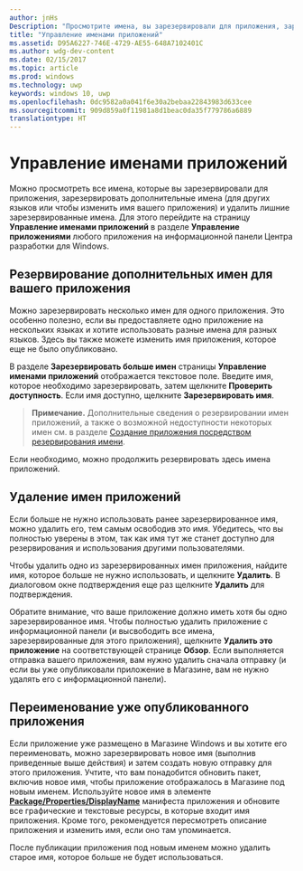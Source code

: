 ```yaml
---
author: jnHs
Description: "Просмотрите имена, вы зарезервировали для приложения, зарезервируйте дополнительные имена (для других языков или чтобы изменить имя вашего приложения) и удалите лишние зарезервированные имена."
title: "Управление именами приложений"
ms.assetid: D95A6227-746E-4729-AE55-648A7102401C
ms.author: wdg-dev-content
ms.date: 02/15/2017
ms.topic: article
ms.prod: windows
ms.technology: uwp
keywords: windows 10, uwp
ms.openlocfilehash: 0dc9582a0a041f6e30a2bebaa22843983d633cee
ms.sourcegitcommit: 909d859a0f11981a8d1beac0da35f779786a6889
translationtype: HT
---
```

# <a name="manage-app-names"></a>Управление именами приложений


Можно просмотреть все имена, которые вы зарезервировали для приложения, зарезервировать дополнительные имена (для других языков или чтобы изменить имя вашего приложения) и удалить лишние зарезервированные имена. Для этого перейдите на страницу **Управление именами приложений** в разделе **Управление приложениями** любого приложения на информационной панели Центра разработки для Windows.

## <a name="reserve-additional-names-for-your-app"></a>Резервирование дополнительных имен для вашего приложения

Можно зарезервировать несколько имен для одного приложения. Это особенно полезно, если вы предоставляете одно приложение на нескольких языках и хотите использовать разные имена для разных языков. Здесь вы также можете изменить имя приложения, которое еще не было опубликовано.

В разделе **Зарезервировать больше имен** страницы **Управление именами приложений** отображается текстовое поле. Введите имя, которое необходимо зарезервировать, затем щелкните **Проверить доступность**. Если имя доступно, щелкните **Зарезервировать имя**.

> **Примечание.** Дополнительные сведения о резервировании имен приложений, а также о возможной недоступности некоторых имен см. в разделе [Создание приложения посредством резервирования имени](create-your-app-by-reserving-a-name.md).

Если необходимо, можно продолжить резервировать здесь имена приложений.

## <a name="delete-app-names"></a>Удаление имен приложений

Если больше не нужно использовать ранее зарезервированное имя, можно удалить его, тем самым освободив это имя. Убедитесь, что вы полностью уверены в этом, так как имя тут же станет доступно для резервирования и использования другими пользователями.

Чтобы удалить одно из зарезервированных имен приложения, найдите имя, которое больше не нужно использовать, и щелкните **Удалить**. В диалоговом окне подтверждения еще раз щелкните **Удалить** для подтверждения.

Обратите внимание, что ваше приложение должно иметь хотя бы одно зарезервированное имя. Чтобы полностью удалить приложение с информационной панели (и высвободить все имена, зарезервированные для этого приложения), щелкните **Удалить это приложение** на соответствующей странице **Обзор**. Если выполняется отправка вашего приложения, вам нужно удалить сначала отправку (и если вы уже опубликовали приложение в Магазине, вам не нужно удалять его с информационной панели).

## <a name="rename-an-app-that-has-already-been-published"></a>Переименование уже опубликованного приложения

Если приложение уже размещено в Магазине Windows и вы хотите его переименовать, можно зарезервировать новое имя (выполнив приведенные выше действия) и затем создать новую отправку для этого приложения. Учтите, что вам понадобится обновить пакет, включив новое имя, чтобы приложение отображалось в Магазине под новым именем. Используйте новое имя в элементе [**Package/Properties/DisplayName**](https://msdn.microsoft.com/en-us/library/windows/apps/dn934748.aspx) манифеста приложения и обновите все графические и текстовые ресурсы, в которые входит имя приложения. Кроме того, рекомендуется пересмотреть описание приложения и изменить имя, если оно там упоминается.

После публикации приложения под новым именем можно удалить старое имя, которое больше не будет использоваться.

 

 




